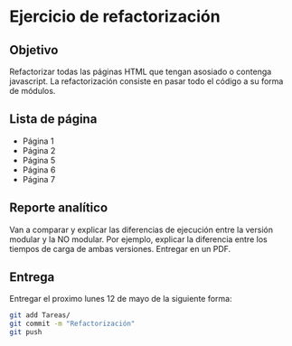 # Ejercicio de refactorización

## Objetivo
Refactorizar todas las páginas HTML que tengan asosiado o contenga javascript. La refactorización consiste en pasar todo el código a su forma de módulos.
## Lista de página
* Página 1
* Página 2
* Página 5
* Página 6
* Página 7

## Reporte analítico
Van a comparar y explicar las diferencias  de ejecución entre la versión modular y la NO modular. Por ejemplo, explicar la diferencia entre los tiempos de carga de ambas versiones. Entregar en un PDF.

## Entrega
Entregar el proximo lunes 12 de mayo de la siguiente forma:

``` bash
git add Tareas/
git commit -m "Refactorización"
git push
```